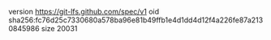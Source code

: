 version https://git-lfs.github.com/spec/v1
oid sha256:fc76d25c7330680a578ba96e81b49ffb1e4d1dd4d12f4a226fe87a2130845986
size 20031

